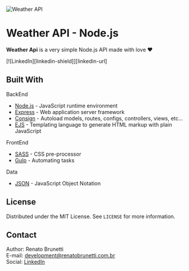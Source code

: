 ![Weather API](http://renatobrunetti.com.br/projects/weather-api/weather-api-logo-github.png)

# Weather API - Node.js

**Weather Api** is a very simple Node.js API made with love ♥

[![LinkedIn][linkedin-shield]][linkedin-url]

## Built With

BackEnd

- [Node.js](https://nodejs.org/) - JavaScript runtime environment
- [Express](https://expressjs.com/) - Web application server framework
- [Consign](https://www.npmjs.com/package/consign) - Autoload models, routes, configs, controllers, views, etc...
- [EJS](https://ejs.co/) - Templating language to generate HTML markup with plain JavaScript

FrontEnd

- [SASS](https://sass-lang.com/) - CSS pre-processor
- [Gulp](https://gulpjs.com/) - Automating tasks

Data

- [JSON](https://www.json.org/) - JavaScript Object Notation

## License

Distributed under the MIT License. See `LICENSE` for more information.

## Contact

Author: Renato Brunetti<br>
E-mail: [development@renatobrunetti.com.br](mailto:development@renatobrunetti.com.br)<br>
Social: [LinkedIn](https://linkedin.com/in/RenatoCarapiaBrunetti/)
